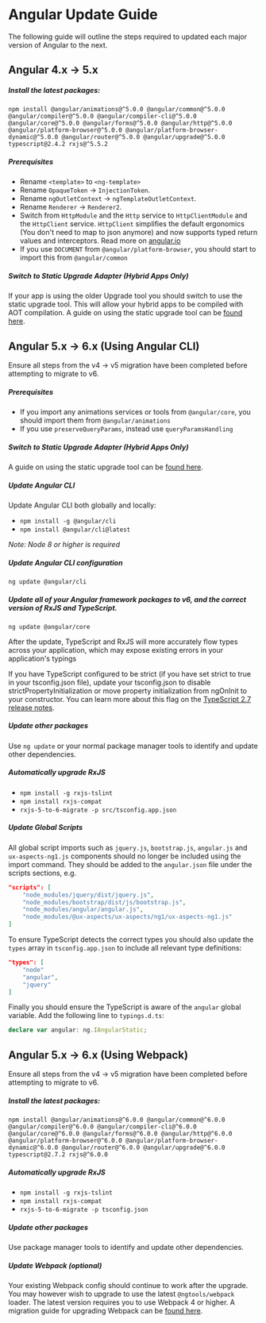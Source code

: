 # Angular Update Guide

The following guide will outline the steps required to updated each major version of Angular to the next.

## Angular 4.x -> 5.x

##### Install the latest packages:

`npm install @angular/animations@^5.0.0 @angular/common@^5.0.0 @angular/compiler@^5.0.0 @angular/compiler-cli@^5.0.0 @angular/core@^5.0.0 @angular/forms@^5.0.0 @angular/http@^5.0.0 @angular/platform-browser@^5.0.0 @angular/platform-browser-dynamic@^5.0.0 @angular/router@^5.0.0 @angular/upgrade@^5.0.0 typescript@2.4.2 rxjs@^5.5.2`

##### Prerequisites
- Rename `<template>` to `<ng-template>`
- Rename `OpaqueToken` -> `InjectionToken`.
- Rename `ngOutletContext` -> `ngTemplateOutletContext`.
- Rename `Renderer` -> `Renderer2`.
- Switch from `HttpModule` and the `Http` service to `HttpClientModule` and the `HttpClient` service. `HttpClient` simplifies the default ergonomics (You don't need to map to json anymore) and now supports typed return values and interceptors. Read more on [angular.io](https://angular.io/guide/http)
- If you use `DOCUMENT` from `@angular/platform-browser`, you should start to import this from `@angular/common`

##### Switch to Static Upgrade Adapter (Hybrid Apps Only)

If your app is using the older Upgrade tool you should switch to use the static upgrade tool. This will allow your hybrid apps to be compiled with AOT compilation. A guide on using the static upgrade tool can be [found here](https://github.com/UXAspects/UXAspects/blob/develop/guides/angular-upgrade-guide.md).

## Angular 5.x -> 6.x (Using Angular CLI)

Ensure all steps from the v4 -> v5 migration have been completed before attempting to migrate to v6.

##### Prerequisites

- If you import any animations services or tools from `@angular/core`, you should import them from `@angular/animations`
- If you use `preserveQueryParams`, instead use `queryParamsHandling`

##### Switch to Static Upgrade Adapter (Hybrid Apps Only)

A guide on using the static upgrade tool can be [found here](https://github.com/UXAspects/UXAspects/blob/develop/guides/angular-upgrade-guide.md).

##### Update Angular CLI

Update Angular CLI both globally and locally:
- `npm install -g @angular/cli`
- `npm install @angular/cli@latest`

*Note: Node 8 or higher is required*

##### Update Angular CLI configuration

`ng update @angular/cli`

##### Update all of your Angular framework packages to v6, and the correct version of RxJS and TypeScript.

`ng update @angular/core`

After the update, TypeScript and RxJS will more accurately flow types across your application, which may expose existing errors in your application's typings

If you have TypeScript configured to be strict (if you have set strict to true in your tsconfig.json file), update your tsconfig.json to disable strictPropertyInitialization or move property initialization from ngOnInit to your constructor. You can learn more about this flag on the [TypeScript 2.7 release notes](https://www.typescriptlang.org/docs/handbook/release-notes/typescript-2-7.html#strict-class-initialization).

##### Update other packages

Use `ng update` or your normal package manager tools to identify and update other dependencies.

##### Automatically upgrade RxJS

- `npm install -g rxjs-tslint`
- `npm install rxjs-compat`
- `rxjs-5-to-6-migrate -p src/tsconfig.app.json`

##### Update Global Scripts

All global script imports such as `jquery.js`, `bootstrap.js`, `angular.js` and `ux-aspects-ng1.js` components should no longer be included using the import command. They should be added to the `angular.json` file under the scripts sections, e.g.

```json
"scripts": [
    "node_modules/jquery/dist/jquery.js",
    "node_modules/bootstrap/dist/js/bootstrap.js",
    "node_modules/angular/angular.js",
    "node_modules/@ux-aspects/ux-aspects/ng1/ux-aspects-ng1.js"
]
```

To ensure TypeScript detects the correct types you should also update the `types` array in `tsconfig.app.json` to include all relevant type definitions:

```json
"types": [
    "node"
    "angular",
    "jquery"
]
```

Finally you should ensure the TypeScript is aware of the `angular` global variable. Add the following line to `typings.d.ts`:

```typescript
declare var angular: ng.IAngularStatic;
```

## Angular 5.x -> 6.x (Using Webpack)

Ensure all steps from the v4 -> v5 migration have been completed before attempting to migrate to v6.

##### Install the latest packages:

`npm install @angular/animations@^6.0.0 @angular/common@^6.0.0 @angular/compiler@^6.0.0 @angular/compiler-cli@^6.0.0 @angular/core@^6.0.0 @angular/forms@^6.0.0 @angular/http@^6.0.0 @angular/platform-browser@^6.0.0 @angular/platform-browser-dynamic@^6.0.0 @angular/router@^6.0.0 @angular/upgrade@^6.0.0 typescript@2.7.2 rxjs@^6.0.0`

##### Automatically upgrade RxJS

- `npm install -g rxjs-tslint`
- `npm install rxjs-compat`
- `rxjs-5-to-6-migrate -p tsconfig.json`

##### Update other packages

Use package manager tools to identify and update other dependencies.

##### Update Webpack (optional)

Your existing Webpack config should continue to work after the upgrade. You may however wish to upgrade to use the latest `@ngtools/webpack` loader. The latest version requires you to use Webpack 4 or higher. A migration guide for upgrading Webpack can be [found here](https://dev.to/flexdinesh/upgrade-to-webpack-4---5bc5).